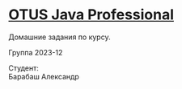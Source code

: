 # [OTUS Java Professional](https://otus.ru/lessons/java-professional/)

Домашние задания по курсу.

Группа 2023-12

Студент:
<br>Барабаш Александр

